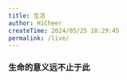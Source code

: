 ```yaml
---
title: 生活
author: HiCheer
createTime: 2024/05/25 18:29:45
permalink: /live/
---
```


### 生命的意义远不止于此
